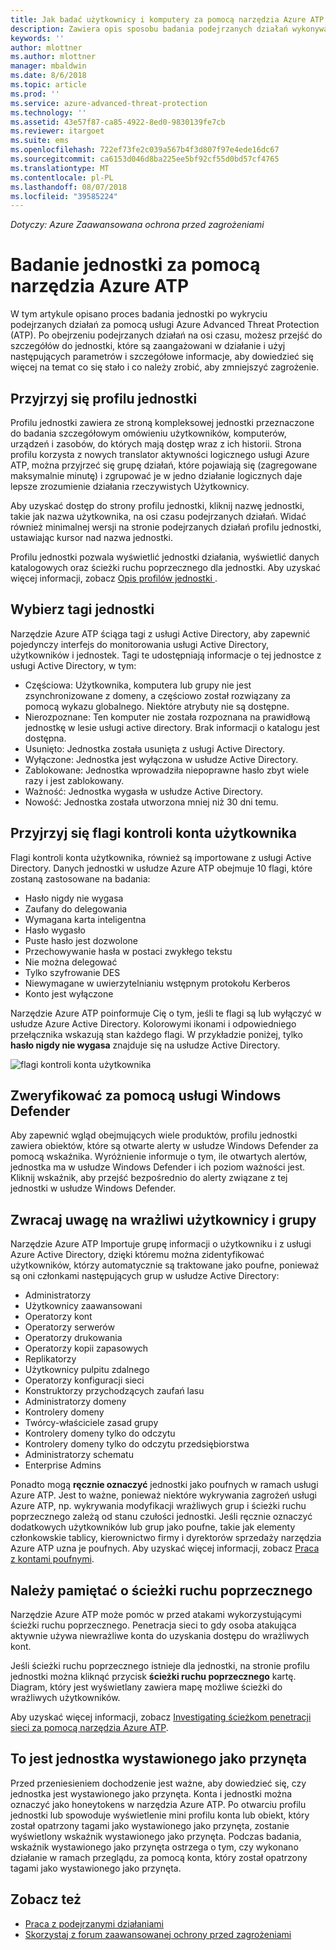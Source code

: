 ```yaml
---
title: Jak badać użytkownicy i komputery za pomocą narzędzia Azure ATP | Dokumentacja firmy Microsoft
description: Zawiera opis sposobu badania podejrzanych działań wykonywanych przez użytkowników, jednostki, komputery lub urządzenia przy użyciu usługi Azure Advanced Threat Protection (ATP)
keywords: ''
author: mlottner
ms.author: mlottner
manager: mbaldwin
ms.date: 8/6/2018
ms.topic: article
ms.prod: ''
ms.service: azure-advanced-threat-protection
ms.technology: ''
ms.assetid: 43e57f87-ca85-4922-8ed0-9830139fe7cb
ms.reviewer: itargoet
ms.suite: ems
ms.openlocfilehash: 722ef73fe2c039a567b4f3d807f97e4ede16dc67
ms.sourcegitcommit: ca6153d046d8ba225ee5bf92cf55d0bd57cf4765
ms.translationtype: MT
ms.contentlocale: pl-PL
ms.lasthandoff: 08/07/2018
ms.locfileid: "39585224"
---
```

*Dotyczy: Azure Zaawansowana ochrona przed zagrożeniami*



# <a name="investigate-an-entity-with-azure-atp"></a>Badanie jednostki za pomocą narzędzia Azure ATP

W tym artykule opisano proces badania jednostki po wykryciu podejrzanych działań za pomocą usługi Azure Advanced Threat Protection (ATP). Po obejrzeniu podejrzanych działań na osi czasu, możesz przejść do szczegółów do jednostki, które są zaangażowani w działanie i użyj następujących parametrów i szczegółowe informacje, aby dowiedzieć się więcej na temat co się stało i co należy zrobić, aby zmniejszyć zagrożenie.

## <a name="look-at-the-entity-profile"></a>Przyjrzyj się profilu jednostki

Profilu jednostki zawiera ze stroną kompleksowej jednostki przeznaczone do badania szczegółowym omówieniu użytkowników, komputerów, urządzeń i zasobów, do których mają dostęp wraz z ich historii. Strona profilu korzysta z nowych translator aktywności logicznego usługi Azure ATP, można przyjrzeć się grupę działań, które pojawiają się (zagregowane maksymalnie minutę) i zgrupować je w jedno działanie logicznych daje lepsze zrozumienie działania rzeczywistych Użytkownicy.

Aby uzyskać dostęp do strony profilu jednostki, kliknij nazwę jednostki, takie jak nazwa użytkownika, na osi czasu podejrzanych działań. Widać również minimalnej wersji na stronie podejrzanych działań profilu jednostki, ustawiając kursor nad nazwa jednostki.

Profilu jednostki pozwala wyświetlić jednostki działania, wyświetlić danych katalogowych oraz ścieżki ruchu poprzecznego dla jednostki. Aby uzyskać więcej informacji, zobacz [Opis profilów jednostki ](entity-profiles.md).

## <a name="check-entity-tags"></a>Wybierz tagi jednostki

Narzędzie Azure ATP ściąga tagi z usługi Active Directory, aby zapewnić pojedynczy interfejs do monitorowania usługi Active Directory, użytkowników i jednostek. Tagi te udostępniają informacje o tej jednostce z usługi Active Directory, w tym:
- Częściowa: Użytkownika, komputera lub grupy nie jest zsynchronizowane z domeny, a częściowo został rozwiązany za pomocą wykazu globalnego. Niektóre atrybuty nie są dostępne.
- Nierozpoznane: Ten komputer nie została rozpoznana na prawidłową jednostkę w lesie usługi active directory. Brak informacji o katalogu jest dostępna.
- Usunięto: Jednostka została usunięta z usługi Active Directory.
- Wyłączone: Jednostka jest wyłączona w usłudze Active Directory.
- Zablokowane: Jednostka wprowadziła niepoprawne hasło zbyt wiele razy i jest zablokowany.
- Ważność: Jednostka wygasła w usłudze Active Directory.
- Nowość: Jednostka została utworzona mniej niż 30 dni temu.

## <a name="look-at-the-user-account-control-flags"></a>Przyjrzyj się flagi kontroli konta użytkownika

Flagi kontroli konta użytkownika, również są importowane z usługi Active Directory. Danych jednostki w usłudze Azure ATP obejmuje 10 flagi, które zostaną zastosowane na badania: 
- Hasło nigdy nie wygasa
- Zaufany do delegowania
- Wymagana karta inteligentna
- Hasło wygasło
- Puste hasło jest dozwolone
- Przechowywanie hasła w postaci zwykłego tekstu
- Nie można delegować
- Tylko szyfrowanie DES
- Niewymagane w uwierzytelnianiu wstępnym protokołu Kerberos
- Konto jest wyłączone 

Narzędzie Azure ATP poinformuje Cię o tym, jeśli te flagi są lub wyłączyć w usłudze Azure Active Directory. Kolorowymi ikonami i odpowiedniego przełącznika wskazują stan każdego flagi. W przykładzie poniżej, tylko **hasło nigdy nie wygasa** znajduje się na usłudze Active Directory.

 ![flagi kontroli konta użytkownika](./media/user-access-flags.png)

## <a name="cross-check-with-windows-defender"></a>Zweryfikować za pomocą usługi Windows Defender

Aby zapewnić wgląd obejmujących wiele produktów, profilu jednostki zawiera obiektów, które są otwarte alerty w usłudze Windows Defender za pomocą wskaźnika. Wyróżnienie informuje o tym, ile otwartych alertów, jednostka ma w usłudze Windows Defender i ich poziom ważności jest. Kliknij wskaźnik, aby przejść bezpośrednio do alerty związane z tej jednostki w usłudze Windows Defender.


## <a name="keep-an-eye-on-sensitive-users-and-groups"></a>Zwracaj uwagę na wrażliwi użytkownicy i grupy

Narzędzie Azure ATP Importuje grupę informacji o użytkowniku i z usługi Azure Active Directory, dzięki któremu można zidentyfikować użytkowników, którzy automatycznie są traktowane jako poufne, ponieważ są oni członkami następujących grup w usłudze Active Directory:

-   Administratorzy
-   Użytkownicy zaawansowani
-   Operatorzy kont
-   Operatorzy serwerów
-   Operatorzy drukowania
-   Operatorzy kopii zapasowych
-   Replikatorzy
-   Użytkownicy pulpitu zdalnego 
-   Operatorzy konfiguracji sieci 
-   Konstruktorzy przychodzących zaufań lasu
-   Administratorzy domeny
-   Kontrolery domeny
-   Twórcy-właściciele zasad grupy 
-   Kontrolery domeny tylko do odczytu 
-   Kontrolery domeny tylko do odczytu przedsiębiorstwa 
-   Administratorzy schematu 
-   Enterprise Admins

Ponadto mogą **ręcznie oznaczyć** jednostki jako poufnych w ramach usługi Azure ATP. Jest to ważne, ponieważ niektóre wykrywania zagrożeń usługi Azure ATP, np. wykrywania modyfikacji wrażliwych grup i ścieżki ruchu poprzecznego zależą od stanu czułości jednostki. Jeśli ręcznie oznaczyć dodatkowych użytkowników lub grup jako poufne, takie jak elementy członkowskie tablicy, kierownictwo firmy i dyrektorów sprzedaży narzędzia Azure ATP uzna je poufnych. Aby uzyskać więcej informacji, zobacz [Praca z kontami poufnymi](sensitive-accounts.md).

## <a name="be-aware-of-lateral-movement-paths"></a>Należy pamiętać o ścieżki ruchu poprzecznego

Narzędzie Azure ATP może pomóc w przed atakami wykorzystującymi ścieżki ruchu poprzecznego. Penetracja sieci to gdy osoba atakująca aktywnie używa niewrażliwe konta do uzyskania dostępu do wrażliwych kont.

Jeśli ścieżki ruchu poprzecznego istnieje dla jednostki, na stronie profilu jednostki można kliknąć przycisk **ścieżki ruchu poprzecznego** kartę. Diagram, który jest wyświetlany zawiera mapę możliwe ścieżki do wrażliwych użytkowników. 

Aby uzyskać więcej informacji, zobacz [Investigating ścieżkom penetracji sieci za pomocą narzędzia Azure ATP](use-case-lateral-movement-path.md).


## <a name="is-it-a-honeytoken-entity"></a>To jest jednostka wystawionego jako przynęta

Przed przeniesieniem dochodzenie jest ważne, aby dowiedzieć się, czy jednostka jest wystawionego jako przynęta. Konta i jednostki można oznaczyć jako honeytokens w narzędzia Azure ATP. Po otwarciu profilu jednostki lub spowoduje wyświetlenie mini profilu konta lub obiekt, który został opatrzony tagami jako wystawionego jako przynęta, zostanie wyświetlony wskaźnik wystawionego jako przynęta. Podczas badania, wskaźnik wystawionego jako przynęta ostrzega o tym, czy wykonano działanie w ramach przeglądu, za pomocą konta, który został opatrzony tagami jako wystawionego jako przynęta.


    
## <a name="see-also"></a>Zobacz też

- [Praca z podejrzanymi działaniami](working-with-suspicious-activities.md)
- [Skorzystaj z forum zaawansowanej ochrony przed zagrożeniami](https://aka.ms/azureatpcommunity)